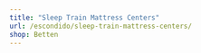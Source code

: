 ```yaml
---
title: "Sleep Train Mattress Centers"
url: /escondido/sleep-train-mattress-centers/
shop: Betten
---
```

